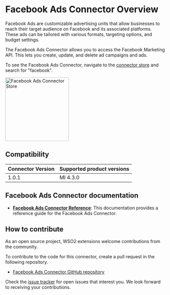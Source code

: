 # Facebook Ads Connector Overview

Facebook Ads are customizable advertising units that allow businesses to reach their target audience on Facebook and its associated platforms. These ads can be tailored with various formats, targeting options, and budget settings.

The Facebook Ads Connector allows you to access the Facebook Marketing API. This lets you create, update, and delete ad campaigns and ads.

To see the Facebook Ads Connector, navigate to the [connector store](https://store.wso2.com) and search for "facebook".

<img src="{{base_path}}/assets/img/integrate/connectors/facebook-ads-store.png" title="Facebook Ads Connector Store" width="200" alt="Facebook Ads Connector Store"/>

## Compatibility

| Connector Version | Supported product versions |
| ------------- |-------------|
| 1.0.1    | MI 4.3.0 |

## Facebook Ads Connector documentation

* **[Facebook Ads Connector Reference]({{base_path}}/reference/connectors/facebook-ads-connector/facebook-ads-configuration/)**: This documentation provides a reference guide for the Facebook Ads Connector.

## How to contribute

As an open source project, WSO2 extensions welcome contributions from the community. 

To contribute to the code for this connector, create a pull request in the following repository. 

* [Facebook Ads Connector GitHub repository](https://github.com/wso2-extensions/esb-connector-facebookads)

Check the [issue tracker](https://github.com/wso2/micro-integrator/issues) for open issues that interest you. We look forward to receiving your contributions.

